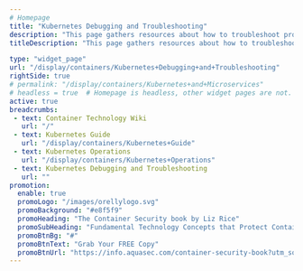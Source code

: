 ```yaml
---
# Homepage
title: "Kubernetes Debugging and Troubleshooting"
description: "This page gathers resources about how to troubleshoot problems that arise when creating and managing Kubernetes Guide pods, replication controllers, services, and containers."
titleDescription: "This page gathers resources about how to troubleshoot problems that arise when creating and managing <a href='/display/containers/Kubernetes+Guide'>Kubernetes Guide</a> pods, replication controllers, <a href='/display/containers/Kubernetes+Services+101'>services</a>, and containers." 

type: "widget_page"
url: "/display/containers/Kubernetes+Debugging+and+Troubleshooting" 
rightSide: true 
# permalink: "/display/containers/Kubernetes+and+Microservices"
# headless = true  # Homepage is headless, other widget pages are not.
active: true
breadcrumbs:
 - text: Container Technology Wiki
   url: "/"
 - text: Kubernetes Guide
   url: "/display/containers/Kubernetes+Guide"
 - text: Kubernetes Operations
   url: "/display/containers/Kubernetes+Operations"
 - text: Kubernetes Debugging and Troubleshooting
   url: ""
promotion:
  enable: true
  promoLogo: "/images/orellylogo.svg"
  promoBackground: "#e8f5f9"
  promoHeading: "The Container Security book by Liz Rice"
  promoSubHeading: "Fundamental Technology Concepts that Protect Containerized Applications"
  promoBtnBg: "#"
  promoBtnText: "Grab Your FREE Copy"
  promoBtnUrl: "https://info.aquasec.com/container-security-book?utm_source=wiki"
---
```


